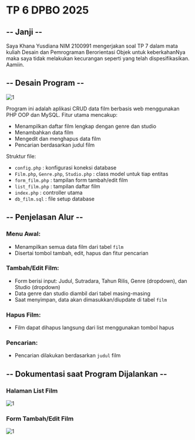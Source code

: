 # TP 6 DPBO 2025

## -- Janji --

Saya Khana Yusdiana NIM 2100991 mengerjakan soal TP 7 dalam mata kuliah Desain dan Pemrograman Berorientasi Objek untuk keberkahanNya maka saya tidak melakukan kecurangan seperti yang telah dispesifikasikan. Aamiin.

## -- Desain Program --

![1]()

Program ini adalah aplikasi CRUD data film berbasis web menggunakan PHP OOP dan MySQL. Fitur utama mencakup:

- Menampilkan daftar film lengkap dengan genre dan studio
- Menambahkan data film
- Mengedit dan menghapus data film
- Pencarian berdasarkan judul film

Struktur file:

- `config.php` : konfigurasi koneksi database
- `Film.php`, `Genre.php`, `Studio.php` : class model untuk tiap entitas
- `form_film.php` : tampilan form tambah/edit film
- `list_film.php` : tampilan daftar film
- `index.php` : controller utama
- `db_film.sql` : file setup database

## -- Penjelasan Alur --

### Menu Awal:

- Menampilkan semua data film dari tabel `film`
- Disertai tombol tambah, edit, hapus dan fitur pencarian

### Tambah/Edit Film:

- Form berisi input: Judul, Sutradara, Tahun Rilis, Genre (dropdown), dan Studio (dropdown)
- Data genre dan studio diambil dari tabel masing-masing
- Saat menyimpan, data akan dimasukkan/diupdate di tabel `film`

### Hapus Film:

- Film dapat dihapus langsung dari list menggunakan tombol hapus

### Pencarian:

- Pencarian dilakukan berdasarkan `judul` film

## -- Dokumentasi saat Program Dijalankan --

### Halaman List Film

![1]()

### Form Tambah/Edit Film

![1]()
